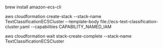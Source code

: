 brew install amazon-ecs-cli

aws cloudformation create-stack --stack-name TextClassificationECSCluster --template-body file://ecs-text-classification-cluster.yaml --capabilities CAPABILITY_NAMED_IAM

aws cloudformation wait stack-create-complete --stack-name TextClassificationECSCluster